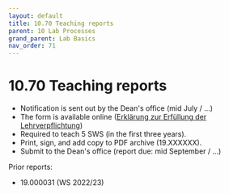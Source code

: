 ```yaml
---
layout: default
title: 10.70 Teaching reports
parent: 10 Lab Processes
grand_parent: Lab Basics
nav_order: 71
---
```


# 10.70 Teaching reports

- Notification is sent out by the Dean's office (mid July / ...)
- The form is available online ([Erklärung zur Erfüllung der Lehrverpflichtung](https://www.uni-bamberg.de/abt-personal/formulare-infos-und-merkblaetter/))
- Required to teach 5 SWS (in the first three years).
- Print, sign, and add copy to PDF archive (19.XXXXXX).
- Submit to the Dean's office (report due: mid September / ...)

Prior reports:
- 19.000031 (WS 2022/23)
